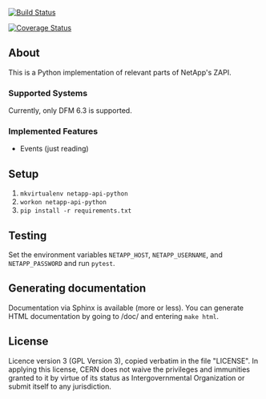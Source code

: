 [![Build Status](https://travis-ci.org/cerndb/netapp-api-python.svg?branch=master)](https://travis-ci.org/cerndb/netapp-api-python)

[![Coverage Status](https://coveralls.io/repos/github/cerndb/netapp-api-python/badge.svg?branch=master)](https://coveralls.io/github/cerndb/netapp-api-python?branch=master)

## About
This is a Python implementation of relevant parts of NetApp's ZAPI.

### Supported Systems

Currently, only DFM 6.3 is supported.

### Implemented Features
- Events (just reading)

## Setup

1. `mkvirtualenv netapp-api-python`
2. `workon netapp-api-python`
3. `pip install -r requirements.txt`


## Testing

Set the environment variables `NETAPP_HOST`, `NETAPP_USERNAME`, and
`NETAPP_PASSWORD` and run `pytest`.

## Generating documentation

Documentation via Sphinx is available (more or less). You can generate
HTML documentation by going to /doc/ and entering `make html`.

## License

Licence version 3 (GPL Version 3), copied verbatim in the file "LICENSE".
In applying this license, CERN does not waive the privileges and immunities
granted to it by virtue of its status as Intergovernmental Organization
or submit itself to any jurisdiction.

